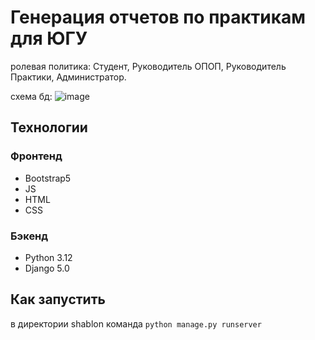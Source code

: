 # Генерация отчетов по практикам для ЮГУ

ролевая политика: Студент, Руководитель ОПОП, Руководитель Практики, Администратор.

схема бд: ![image](https://github.com/a1ekseevkiri11/docShablon/assets/130764832/661e28f6-59cd-4fd1-a788-c85f5b318fc4)

## Технологии

### Фронтенд

- Bootstrap5
- JS
- HTML
- CSS

### Бэкенд
- Python 3.12
- Django 5.0 
  

## Как запустить
в директории shablon команда ``` python manage.py runserver ```


